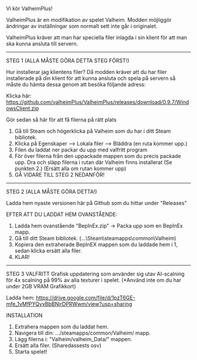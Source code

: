 Vi kör ValheimPlus!

ValheimPlus är en modifikation av spelet Valheim.
Modden möjliggör ändringar av inställningar som normalt sett inte går i originalet.

ValheimPlus kräver att man har speciella filer inlagda i sin klient för att man ska kunna ansluta till servern.

-------------------------------------------------------------------------------------------
STEG 1 (ALLA MÅSTE GÖRA DETTA STEG FÖRST!)

Hur installerar jag klientens filer?
Då modden kräver att du har filer installerade på din klient för att kunna ansluta och spela på servern så måste du hämta dessa genom att besöka följande adress:

Klicka här: https://github.com/valheimPlus/ValheimPlus/releases/download/0.9.7/WindowsClient.zip 

Gör sedan så här för att få filerna på rätt plats
1. Gå till Steam och högerklicka på Valheim som du har i ditt Steam bibliotek.
2. Klicka på Egenskaper --> Lokala filer --> Bläddra (en ruta kommer upp.)
3. Filen du laddat ner packar du upp med valfritt program
4. För över filerna från den uppackade mappen som du precis packade upp. Dra och släpp filerna i rutan där Valheim finns installerat (Se punkten 2.) (Ersätt alla om rutan kommer upp)
5. GÅ VIDARE TILL STEG 2 NEDANFÖR!


-------------------------------------------------------------------------------------------
STEG 2 (ALLA MÅSTE GÖRA DETTA!)

Ladda hem nyaste versionen här på Github som du hittar under "Releases"

EFTER ATT DU LADDAT HEM OVANSTÅENDE:
1. Ladda hem ovanstående "BepInEx.zip" -> Packa upp som en BepInEx mapp.
2. Gå till ditt Steam bibliotek. (...\Steam\steamapps\common\Valheim)
3. Kopiera den extraherade BepInEX mappen som du laddade hem i 1, sedan klicka ersätt alla filer.
4. KLAR!

-------------------------------------------------------------------------------------------


STEG 3 VALFRITT
Grafisk uppdatering som använder sig utav AI-scalning för 4x scalning på 99% av alla texturer i spelet. (*Använd inte om du har under 2GB VRAM Grafikkort)

Ladda hem: https://drive.google.com/file/d/1pzT6GE-mfe_1vMfPYQyvBbBNjrDPRWwm/view?usp=sharing

INSTALLATION
1. Extrahera mappen som du laddat hem.
2. Navigera till din: .../steamapps/common/Valheim/    mapp.
3. Lägg filerna i: "Valheim/valheim_Data/"   mappen.
4. Ersätt alla filer. (Sharedassests osv)
5. Starta spelet!
